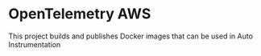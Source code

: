 # OpenTelemetry AWS

This project builds and publishes Docker images that can be used in Auto Instrumentation